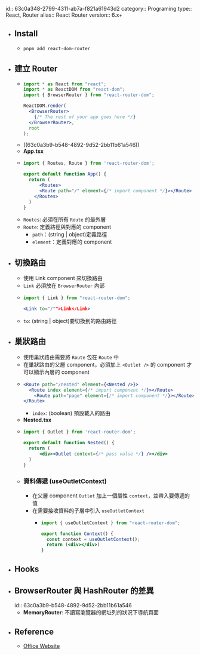 id:: 63c0a348-2799-4311-ab7a-f821a61943d2
category:: Programing
type:: React, Router
alias:: React Router
version:: 6.x+

- ## Install
	- ```bash
	  pnpm add react-dom-router
	  ```
- ## 建立 Router
	- ```jsx
	  import * as React from "react";
	  import * as ReactDOM from "react-dom";
	  import { BrowserRouter } from "react-router-dom";
	  
	  ReactDOM.render(
	    <BrowserRouter>
	      {/* The rest of your app goes here */}
	    </BrowserRouter>,
	    root
	  );
	  ```
	- ((63c0a3b9-b548-4892-9d52-2bb11b61a546))
	- **App.tsx**
	- ```jsx
	  import { Routes, Route } from 'react-router-dom';
	  
	  export default function App() {
	    return (
	    	<Routes>
	        <Route path="/" element={/* import component */}></Route>
	      </Routes>
	    )
	  }
	  ```
	- `Routes`: 必須在所有 `Route` 的最外層
	- `Route`:  定義路徑與對應的 component
		- `path`：(string | object)定義路徑
		- `element`：定義對應的 component
- ## 切換路由
	- 使用 Link component 來切換路由
	- `Link` 必須放在 `BrowserRouter` 內部
	- ```jsx
	  import { Link } from "react-router-dom";
	  
	  <Link to="/"">Link</Link>
	  ```
	- `to`: (string | object)要切換到的路由路徑
- ## 巢狀路由
	- 使用巢狀路由需要將 `Route` 包在 `Route` 中
	- 在巢狀路由的父層 component，必須加上 `<Outlet />` 的 component 才可以顯示內層的 component
	- ```jsx
	  <Route path="/nested" element={<Nested />}>
	  	<Route index element={/* import component */}></Route>
	      <Route path="page" element={/* import component */}></Route>
	  </Route>
	  ```
		- `index`: (boolean) 預設載入的路由
	- **Nested.tsx**
	- ```jsx
	  import { Outlet } from 'react-router-dom';
	  
	  export default function Nested() {
	    return (
	    	<div><Outlet context={/* pass value */} /></div>
	    )
	  }
	  ```
	- ### 資料傳遞 (useOutletContext)
		- 在父層 component `Outlet` 加上一個屬性 `context`，並帶入要傳遞的值
		- 在需要接收資料的子層中引入 `useOutletContext`
			- ```jsx
			  import { useOutletContext } from "react-router-dom";
			  
			  export function Context() {
			    const context = useOutletContext();
			    return (<div></div>)
			  }
			  ```
- ## Hooks
- ## BrowserRouter 與 HashRouter 的差異
  id:: 63c0a3b9-b548-4892-9d52-2bb11b61a546
	- **MemoryRouter**: 不讀寫瀏覽器的網址列的狀況下導航頁面
- ## Reference
	- [Office Website](https://reactrouter.com/en/main)